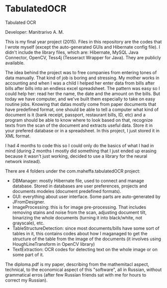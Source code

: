 # TabulatedOCR
Tabulated OCR

Developer: Manitrarivo A. M.

This is my final year project (2015). Files in this repository are the codes that I wrote myself (except the auto-generated GUIs and Hibernate config file). I didn't include the library files, which are: Hibernate, MySQL Java Connector, OpenCV, Tess4j (Tesseract Wrapper for Java). They are publicly available.

The idea behind the project was to free companies from entering tones of data manually. That kind of job is boring and stressing. My mother works in accounting and when I was a child I helped her enter data from bills after bills after bills into an endless excel spreadsheet. The pattern was easy so I could help her: read her the name, the date and the amount on the bills.
But today we have computer, and we've built them especially to take on easy routine jobs. Knowing that datas mostly come from paper documents that have predefined format, one should be able to tell a computer what kind of document is it (bank receipt, passport, restaurant bills, ID, etc) and a program should be able to know where to look based on that, recognize texts from the scan of the document and extracts useful data. Store it in your prefered database or in a spreadsheet. In this project, I just stored it in XML format.

I had 4 months to code this so I could only do the basics of what I had in mind (during 2 months I mostly did something that I just ended up erasing because it wasn't just working, decided to use a library for the neural network instead).

There are 4 folders under the com.maheffa.tabulatedOCR project:
  - DBManager: mostly Hibernate file, used to connect and manage database. Stored in databases are user preferences, projects and documents modeles (document predefined formats).
  - GUI: everything about user interface. Some parts are auto-generated by JFromDesigner.
  - ImageProcessing: this is for image pre-processing. That includes removing stains and noise from the scan, adjusting document tilt, binarizing the whole documents (turning it into black/white, not grayscale), etc.
  - TableStructureDetection: since most documents/bills have some sort of tables in it, this contains codes about how I maganaged to get the structure of the table from the image of the documents (it involves using HoughLineTransform in OpenCV library)
  - TextExtraction: OCR codes for detecting text on the whole image or on some part of it.

The diploma.pdf is my paper, describing from the mathemitacl aspect, technical, to the economical aspect of this "software", all in Russian, without grammatical erros (after few Russian friends sat with me for hours to correct my Russian). 
